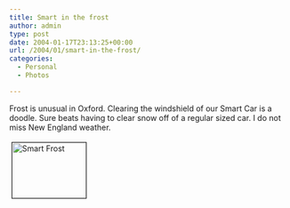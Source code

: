 ```yaml
---
title: Smart in the frost
author: admin
type: post
date: 2004-01-17T23:13:25+00:00
url: /2004/01/smart-in-the-frost/
categories:
  - Personal
  - Photos

---
```

Frost is unusual in Oxford. Clearing the windshield of our Smart Car is a doodle. Sure beats having to clear snow off of a regular sized car. I do not miss New England weather.

<a href="http://www.gbilder.com/blog/wp-content/images/smart_frost.jpg" onclick="window.open('http://www.gbilder.com/blog/wp-content/images/smart_frost.jpg','popup','width=320,height=240,scrollbars=no,resizable=yes,toolbar=no,directories=no,location=no,menubar=no,status=yes,left=0,top=0');return false"><img src="http://www.gbilder.com/blog/wp-content/images/smart_frost-tm.jpg" height="100" width="133" border="1" hspace="4" vspace="4" alt="Smart Frost" /></a>